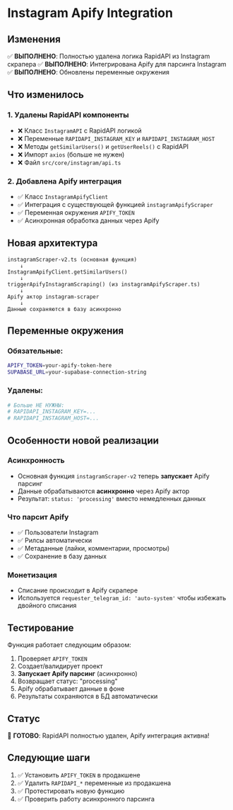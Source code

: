 # Instagram Apify Integration

## Изменения

✅ **ВЫПОЛНЕНО**: Полностью удалена логика RapidAPI из Instagram скрапера
✅ **ВЫПОЛНЕНО**: Интегрирована Apify для парсинга Instagram
✅ **ВЫПОЛНЕНО**: Обновлены переменные окружения

## Что изменилось

### 1. Удалены RapidAPI компоненты

- ❌ Класс `InstagramAPI` с RapidAPI логикой
- ❌ Переменные `RAPIDAPI_INSTAGRAM_KEY` и `RAPIDAPI_INSTAGRAM_HOST`
- ❌ Методы `getSimilarUsers()` и `getUserReels()` с RapidAPI
- ❌ Импорт `axios` (больше не нужен)
- ❌ Файл `src/core/instagram/api.ts`

### 2. Добавлена Apify интеграция

- ✅ Класс `InstagramApifyClient`
- ✅ Интеграция с существующей функцией `instagramApifyScraper`
- ✅ Переменная окружения `APIFY_TOKEN`
- ✅ Асинхронная обработка данных через Apify

## Новая архитектура

```
instagramScraper-v2.ts (основная функция)
    ↓
InstagramApifyClient.getSimilarUsers()
    ↓
triggerApifyInstagramScraping() (из instagramApifyScraper.ts)
    ↓
Apify актор instagram-scraper
    ↓
Данные сохраняются в базу асинхронно
```

## Переменные окружения

### Обязательные:

```bash
APIFY_TOKEN=your-apify-token-here
SUPABASE_URL=your-supabase-connection-string
```

### Удалены:

```bash
# Больше НЕ НУЖНЫ:
# RAPIDAPI_INSTAGRAM_KEY=...
# RAPIDAPI_INSTAGRAM_HOST=...
```

## Особенности новой реализации

### Асинхронность

- Основная функция `instagramScraper-v2` теперь **запускает** Apify парсинг
- Данные обрабатываются **асинхронно** через Apify актор
- Результат: `status: 'processing'` вместо немедленных данных

### Что парсит Apify

- ✅ Пользователи Instagram
- ✅ Рилсы автоматически
- ✅ Метаданные (лайки, комментарии, просмотры)
- ✅ Сохранение в базу данных

### Монетизация

- Списание происходит в Apify скрапере
- Используется `requester_telegram_id: 'auto-system'` чтобы избежать двойного списания

## Тестирование

Функция работает следующим образом:

1. Проверяет `APIFY_TOKEN`
2. Создает/валидирует проект
3. **Запускает Apify парсинг** (асинхронно)
4. Возвращает статус: "processing"
5. Apify обрабатывает данные в фоне
6. Результаты сохраняются в БД автоматически

## Статус

🎉 **ГОТОВО**: RapidAPI полностью удален, Apify интеграция активна!

## Следующие шаги

1. ✅ Установить `APIFY_TOKEN` в продакшене
2. ✅ Удалить `RAPIDAPI_*` переменные из продакшена
3. ✅ Протестировать новую функцию
4. ✅ Проверить работу асинхронного парсинга

